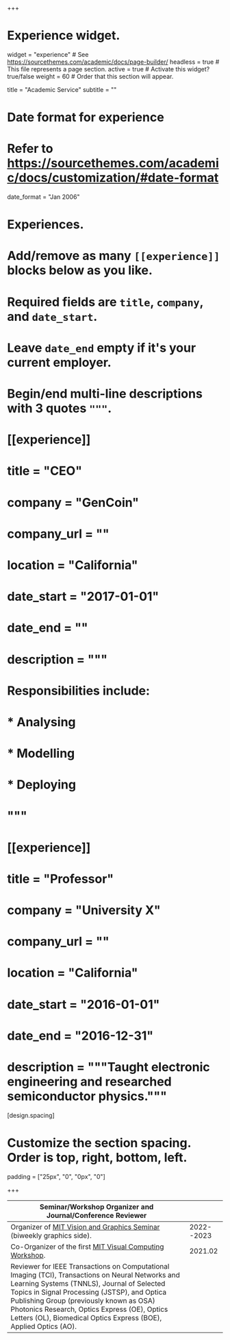 +++
# Experience widget.
widget = "experience"  # See https://sourcethemes.com/academic/docs/page-builder/
headless = true  # This file represents a page section.
active = true  # Activate this widget? true/false
weight = 60  # Order that this section will appear.

title = "Academic Service"
subtitle = ""

# Date format for experience
#   Refer to https://sourcethemes.com/academic/docs/customization/#date-format
date_format = "Jan 2006"

# Experiences.
#   Add/remove as many `[[experience]]` blocks below as you like.
#   Required fields are `title`, `company`, and `date_start`.
#   Leave `date_end` empty if it's your current employer.
#   Begin/end multi-line descriptions with 3 quotes `"""`.
# [[experience]]
#   title = "CEO"
#   company = "GenCoin"
#   company_url = ""
#   location = "California"
#   date_start = "2017-01-01"
#   date_end = ""
#   description = """
#   Responsibilities include:
#   
#   * Analysing
#   * Modelling
#   * Deploying
#   """
# 
# [[experience]]
#   title = "Professor"
#   company = "University X"
#   company_url = ""
#   location = "California"
#   date_start = "2016-01-01"
#   date_end = "2016-12-31"
#   description = """Taught electronic engineering and researched semiconductor physics."""

[design.spacing]
  # Customize the section spacing. Order is top, right, bottom, left.
  padding = ["25px", "0", "0px", "0"]

+++

| Seminar/Workshop Organizer and Journal/Conference Reviewer  |           |
|----------------------------------------------------------------------------------|-----------|
| Organizer of [MIT Vision and Graphics Seminar](https://sites.google.com/view/visionseminar) (biweekly graphics side).      | 2022--2023 |
| Co-Organizer of the first [MIT Visual Computing Workshop](http://vc-workshop.csail.mit.edu/).               | 2021.02   |
| Reviewer for IEEE Transactions on Computational Imaging (TCI), Transactions on Neural Networks and Learning Systems (TNNLS), Journal of Selected Topics in Signal Processing (JSTSP), and Optica Publishing Group (previously known as OSA) Photonics Research, Optics Express (OE), Optics Letters (OL), Biomedical Optics Express (BOE), Applied Optics (AO). | |  
